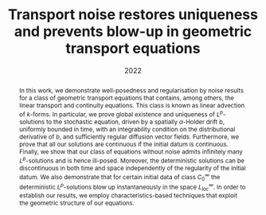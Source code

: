 ---
# Documentation: https://sourcethemes.com/academic/docs/managing-content/

title: Transport noise restores uniqueness and prevents blow-up in geometric transport equations
subtitle:
authors:
- Aythami Bethencourt de León
- So Takao
tags: []
categories: [Stochastic PDEs, Lie transport noise]
date: '2022'
lastmod: 2022-11-26T22:44:37+01:00
featured: false
draft: false

# Featured image
# To use, add an image named `featured.jpg/png` to your page's folder.
# Focal points: Smart, Center, TopLeft, Top, TopRight, Left, Right, BottomLeft, Bottom, BottomRight.
image:
  caption: ''
  focal_point: 'Smart'
  preview_only: true

# Projects (optional).
#   Associate this post with one or more of your projects.
#   Simply enter your project's folder or file name without extension.
#   E.g. `projects = ["internal-project"]` references `content/project/deep-learning/index.md`.
#   Otherwise, set `projects = []`.
projects: []
publishDate: '2022'
publication_types:
- '2'
abstract: In this work, we demonstrate well-posedness and regularisation by noise results for a class of geometric transport equations that contains, among others, the linear transport and continuity equations. This class is known as linear advection of $k$-forms. In particular, we prove global existence and uniqueness of $L^p$-solutions to the stochastic equation, driven by a spatially $\alpha$-Holder drift $b$, uniformly bounded in time, with an integrability condition on the distributional derivative of $b$, and sufficiently regular diffusion vector fields. Furthermore, we prove that all our solutions are continuous if the initial datum is continuous. Finally, we show that our class of equations without noise admits infinitely many $L^p$-solutions and is hence ill-posed. Moreover, the deterministic solutions can be discontinuous in both time and space independently of the regularity of the initial datum. We also demonstrate that for certain initial data of class $C_0^\infty$ the deterministic $L^p$-solutions blow up instantaneously in the space $L^\infty_{loc}$. In order to establish our results, we employ characteristics-based techniques that exploit the geometric structure of our equations.
publication: 'Preprint'
url_pdf: 'https://arxiv.org/pdf/2211.14695.pdf'
---
